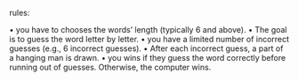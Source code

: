 rules:


• you have to chooses the words’ length (typically 6 and above).
• The goal is to guess the word letter by letter.
• you have a limited number of incorrect guesses (e.g., 6 incorrect guesses).
• After each incorrect guess, a part of a hanging man is drawn.
• you wins if they guess the word correctly before running out of guesses. Otherwise, the computer wins.
